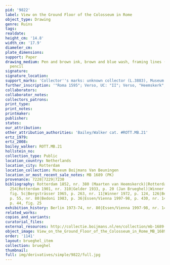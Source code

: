 ```yaml
---
pid: '9822'
label: View on the Ground Floor of the Colosseum in Rome
object_type: Drawing
genre: Ruins
tags: 
realdate: 
height_cm: '14.8'
width_cm: '17.9'
diameter_cm: 
plate_dimensions: 
support: Paper
drawing_medium: Pen and brown ink, brown and blue wash, framing lines (partial) in
  pencil
signature: 
signature_location: 
support_marks: 'Collector''s marks: unknown collector (L.3883), Museum Boymans (L.1857)'
further_inscription: '"Roma 1595"; Verso, UC: "II"; Verso, "Heemskerk"; Verso, "310"'
collaborators: 
collaborator_notes: 
collectors_patrons: 
print_type: 
print_notes: 
printmaker: 
publisher: 
states: 
our_attribution: 
other_attribution_authorities: 'Bailey/Walker cat. #ROTT.MB.21'
ertz_1979: 
ertz_2008: 
bailey_walker: ROTT.MB.21
hollstein_no: 
collection_type: Public
location_country: Netherlands
location_city: Rotterdam
location_collection: Museum Boijmans Van Beuningen
location_or_most_recent_sale_notes: MB 1689 (PK)
provenance: 7228|7229|7230
bibliography: Rotterdam 1852, nr. 380 (Maarten van Heemskerck)|Rotterdam 1869, nr.
  254|Rotterdam 1901, nr. 310|Gelder 1933, p. 20 (Jan Brueghel)|Winner 1961, p. 195-196,
  fig. 5c|Bergsträsser 1965, p. 263, nr. 11|Winner 1972, p. 124, 126|Berlin 1973-74,
  p. 55, nr. 80|Bedoni 1983, p. 36|Essen/Vienna 1997-98, p. 430, nr. 148|Ruby 1999,
  p. 44, fig. 25
exhibition_history: Berlin 1973-74, nr. 80|Essen/Vienna 1997-98, nr. 148
related_works: 
copies_and_variants: 
curatorial_files: 
external_resources: http://collectie.boijmans.nl/en/collection/mb-1689-(pk)
object_image: View_on_the_Ground_Floor_of_the_Colosseum_in_Rome_MB_1689_PK_Museum_Boijmans-van_Beuningen.jpg
order: '1141'
layout: brueghel_item
collection: brueghel
thumbnail: 
full: img/derivatives/simple/9822/full.jpg
---
```

